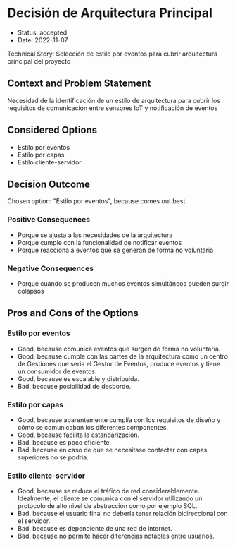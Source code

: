 # Decisión de Arquitectura Principal

* Status: accepted
* Date: 2022-11-07

Technical Story: Selección de estilo por eventos para cubrir arquitectura principal del proyecto

## Context and Problem Statement

Necesidad de la identificación de un estilo de arquitectura para cubrir los requisitos de comunicación entre sensores IoT y notificación de eventos

## Considered Options

* Estilo por eventos
* Estilo por capas
* Estilo cliente-servidor

## Decision Outcome

Chosen option: "Estilo por eventos", because comes out best.

### Positive Consequences

* Porque se ajusta a las necesidades de la arquitectura
* Porque cumple con la funcionalidad de notificar eventos
* Porque reacciona a eventos que se generan de forma no voluntaria

### Negative Consequences

* Porque cuando se producen muchos eventos simultáneos pueden surgir colapsos

## Pros and Cons of the Options

### Estilo por eventos

* Good, because comunica eventos que surgen de forma no voluntaria.
* Good, because cumple con las partes de la arquitectura como un centro de Gestiones que seria el Gestor de Eventos, produce eventos y tiene un consumidor de eventos.
* Good, because es escalable y distribuida.
* Bad, because posibilidad de desborde.

### Estilo por capas

* Good, because aparentemente cumplía con los requisitos de diseño y cómo se comunicaban los diferentes componentes.
* Good, because facilita la estandarización.
* Bad, because es poco eficiente.
* Bad, because en caso de que se necesitase contactar con capas superiores no se podria.

### Estilo cliente-servidor

* Good, because se reduce el tráfico de red considerablemente. Idealmente, el cliente se comunica con el servidor utilizando un protocolo de alto nivel de abstracción como por ejemplo SQL.
* Bad, because el usuario final no debería tener relación bidireccional con el servidor.
* Bad, because es dependiente de una red de internet.
* Bad, because no permite hacer diferencias notables entre usuarios.

